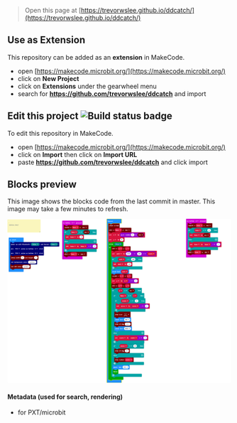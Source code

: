 
> Open this page at [https://trevorwslee.github.io/ddcatch/](https://trevorwslee.github.io/ddcatch/)

## Use as Extension

This repository can be added as an **extension** in MakeCode.

* open [https://makecode.microbit.org/](https://makecode.microbit.org/)
* click on **New Project**
* click on **Extensions** under the gearwheel menu
* search for **https://github.com/trevorwslee/ddcatch** and import

## Edit this project ![Build status badge](https://github.com/trevorwslee/ddcatch/workflows/MakeCode/badge.svg)

To edit this repository in MakeCode.

* open [https://makecode.microbit.org/](https://makecode.microbit.org/)
* click on **Import** then click on **Import URL**
* paste **https://github.com/trevorwslee/ddcatch** and click import

## Blocks preview

This image shows the blocks code from the last commit in master.
This image may take a few minutes to refresh.

![A rendered view of the blocks](https://github.com/trevorwslee/ddcatch/raw/master/.github/makecode/blocks.png)

#### Metadata (used for search, rendering)

* for PXT/microbit
<script src="https://makecode.com/gh-pages-embed.js"></script><script>makeCodeRender("{{ site.makecode.home_url }}", "{{ site.github.owner_name }}/{{ site.github.repository_name }}");</script>
